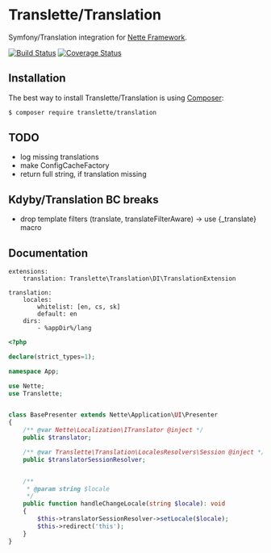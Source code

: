 # Translette/Translation
Symfony/Translation integration for [Nette Framework](https://nette.org).

[![Build Status](https://travis-ci.org/translette/translation.svg?branch=master)](https://travis-ci.org/translette/translation)
[![Coverage Status](https://coveralls.io/repos/github/translette/translation/badge.svg?branch=master)](https://coveralls.io/github/translette/translation?branch=master)

## Installation
The best way to install Translette/Translation is using [Composer](http://getcomposer.org/):
```sh
$ composer require translette/translation
```

## TODO
- log missing translations
- make ConfigCacheFactory
- return full string, if translation missing

## Kdyby/Translation BC breaks
- drop template filters (translate, translateFilterAware) -> use {_translate} macro

## Documentation
```neon
extensions:
	translation: Translette\Translation\DI\TranslationExtension

translation:
	locales:
		whitelist: [en, cs, sk]
		default: en
	dirs:
		- %appDir%/lang
```

```php
<?php

declare(strict_types=1);

namespace App;

use Nette;
use Translette;


class BasePresenter extends Nette\Application\UI\Presenter
{
	/** @var Nette\Localization\ITranslator @inject */
	public $translator;

	/** @var Translette\Translation\LocalesResolvers\Session @inject */
	public $translatorSessionResolver;


	/**
	 * @param string $locale
	 */
	public function handleChangeLocale(string $locale): void
	{
		$this->translatorSessionResolver->setLocale($locale);
		$this->redirect('this');
	}
}
```
